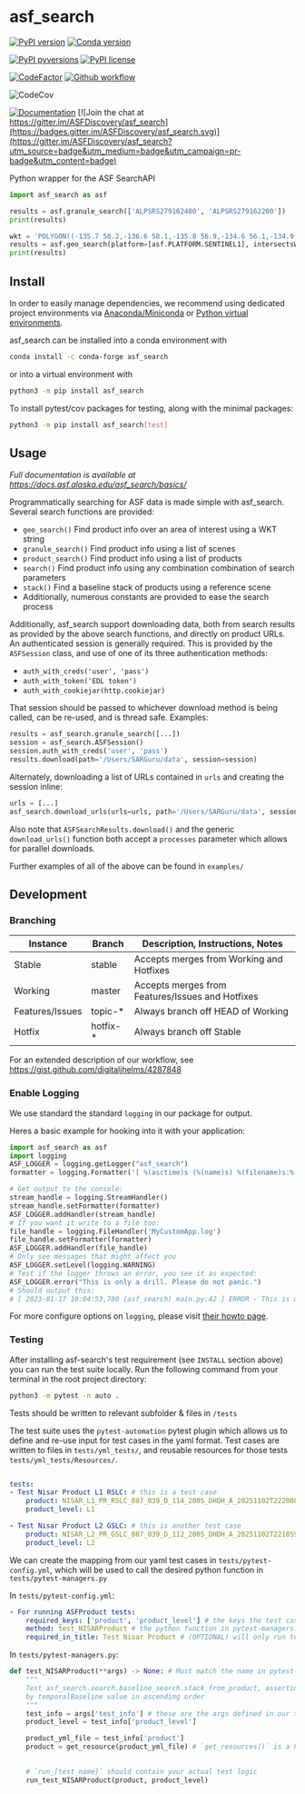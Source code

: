 # asf_search

[![PyPI version](https://img.shields.io/pypi/v/asf_search.svg)](https://pypi.python.org/pypi/asf_search/)
[![Conda version](https://img.shields.io/conda/vn/conda-forge/asf_search)](https://anaconda.org/conda-forge/asf_search)

[![PyPI pyversions](https://img.shields.io/pypi/pyversions/asf_search.svg)](https://pypi.python.org/pypi/asf_search/)
[![PyPI license](https://img.shields.io/pypi/l/asf_search.svg)](https://pypi.python.org/pypi/asf_search/)

[![CodeFactor](https://www.codefactor.io/repository/github/asfadmin/discovery-asf_search/badge)](https://www.codefactor.io/repository/github/asfadmin/discovery-asf_search)
[![Github workflow](https://github.com/asfadmin/asf_search/actions/workflows/run-pytest.yml/badge.svg)](https://github.com/asfadmin/Discovery-asf_search/actions/workflows/run-pytest.yml)

![CodeCov](https://img.shields.io/codecov/c/github/asfadmin/Discovery-asf_search/master)

[![Documentation](https://img.shields.io/badge/docs-at_ASF-green)](https://docs.asf.alaska.edu/asf_search/basics/)
[![Join the chat at https://gitter.im/ASFDiscovery/asf_search](https://badges.gitter.im/ASFDiscovery/asf_search.svg)](https://gitter.im/ASFDiscovery/asf_search?utm_source=badge&utm_medium=badge&utm_campaign=pr-badge&utm_content=badge)


Python wrapper for the ASF SearchAPI

```python
import asf_search as asf

results = asf.granule_search(['ALPSRS279162400', 'ALPSRS279162200'])
print(results)

wkt = 'POLYGON((-135.7 58.2,-136.6 58.1,-135.8 56.9,-134.6 56.1,-134.9 58.0,-135.7 58.2))'
results = asf.geo_search(platform=[asf.PLATFORM.SENTINEL1], intersectsWith=wkt, maxResults=10)
print(results)
```

## Install

In order to easily manage dependencies, we recommend using dedicated project environments
via [Anaconda/Miniconda](https://docs.conda.io/projects/conda/en/latest/user-guide/install/index.html)
or [Python virtual environments](https://docs.python.org/3/tutorial/venv.html).

asf_search can be installed into a conda environment with

```bash
conda install -c conda-forge asf_search
```

or into a virtual environment with

```bash
python3 -m pip install asf_search
```

To install pytest/cov packages for testing, along with the minimal packages:

```bash
python3 -m pip install asf_search[test]
```

## Usage

_Full documentation is available at https://docs.asf.alaska.edu/asf_search/basics/_

Programmatically searching for ASF data is made simple with asf_search. Several search functions are provided:
- `geo_search()` Find product info over an area of interest using a WKT string
- `granule_search()` Find product info using a list of scenes
- `product_search()` Find product info using a list of products
- `search()` Find product info using any combination combination of search parameters
- `stack()` Find a baseline stack of products using a reference scene
- Additionally, numerous constants are provided to ease the search process

Additionally, asf_search support downloading data, both from search results as provided by the above search functions, and directly on product URLs. An authenticated session is generally required. This is provided by the `ASFSession` class, and use of one of its three authentication methods:
- `auth_with_creds('user', 'pass')`
- `auth_with_token('EDL token')`
- `auth_with_cookiejar(http.cookiejar)`

That session should be passed to whichever download method is being called, can be re-used, and is thread safe. Examples:
```python
results = asf_search.granule_search([...])
session = asf_search.ASFSession()
session.auth_with_creds('user', 'pass')
results.download(path='/Users/SARGuru/data', session=session)
```
Alternately, downloading a list of URLs contained in `urls` and creating the session inline:
```python
urls = [...]
asf_search.download_urls(urls=urls, path='/Users/SARGuru/data', session=ASFSession().auth_with_token('EDL token'))
```

Also note that `ASFSearchResults.download()` and the generic `download_urls()` function both accept a `processes` parameter which allows for parallel downloads.

Further examples of all of the above can be found in `examples/`


## Development

### Branching

<table>
  <thead>
    <tr>
      <th>Instance</th>
      <th>Branch</th>
      <th>Description, Instructions, Notes</th>
    </tr>
  </thead>
  <tbody>
    <tr>
      <td>Stable</td>
      <td>stable</td>
      <td>Accepts merges from Working and Hotfixes</td>
    </tr>
    <tr>
      <td>Working</td>
      <td>master</td>
      <td>Accepts merges from Features/Issues and Hotfixes</td>
    </tr>
    <tr>
      <td>Features/Issues</td>
      <td>topic-*</td>
      <td>Always branch off HEAD of Working</td>
    </tr>
    <tr>
      <td>Hotfix</td>
      <td>hotfix-*</td>
      <td>Always branch off Stable</td>
    </tr>
  </tbody>
</table>

For an extended description of our workflow, see https://gist.github.com/digitaljhelms/4287848

### Enable Logging

We use standard the standard `logging` in our package for output.

Heres a basic example for hooking into it with your application:

```python
import asf_search as asf
import logging
ASF_LOGGER = logging.getLogger("asf_search")
formatter = logging.Formatter('[ %(asctime)s (%(name)s) %(filename)s:%(lineno)d ] %(levelname)s - %(message)s')

# Get output to the console:
stream_handle = logging.StreamHandler()
stream_handle.setFormatter(formatter)
ASF_LOGGER.addHandler(stream_handle)
# If you want it write to a file too:
file_handle = logging.FileHandler('MyCustomApp.log')
file_handle.setFormatter(formatter)
ASF_LOGGER.addHandler(file_handle)
# Only see messages that might affect you
ASF_LOGGER.setLevel(logging.WARNING)
# Test if the logger throws an error, you see it as expected:
ASF_LOGGER.error("This is only a drill. Please do not panic.")
# Should output this:
# [ 2023-01-17 10:04:53,780 (asf_search) main.py:42 ] ERROR - This is only a drill. Please do not panic.
```

For more configure options on `logging`, please visit [their howto page](https://docs.python.org/3/howto/logging.html).

### Testing

After installing asf-search's test requirement (see `INSTALL` section above) you can run the test suite locally. Run the following command from your terminal in the root project directory:

```bash
python3 -m pytest -n auto .
```

Tests should be written to relevant subfolder & files in `/tests`

The test suite uses the `pytest-automation` pytest plugin which allows us to define and re-use input for test cases in the yaml format. Test cases are written to files in `tests/yml_tests/`, and reusable resources for those tests `tests/yml_tests/Resources/`.

```yaml

tests:
- Test Nisar Product L1 RSLC: # this is a test case
    product: NISAR_L1_PR_RSLC_087_039_D_114_2005_DHDH_A_20251102T222008_20251102T222017_T00407_N_P_J_001.yml # this file should be in `tests/yml_tests/Resources/`. See other yml files in the folder to see how you might structure the yml object
    product_level: L1

- Test Nisar Product L2 GSLC: # this is another test case
    product: NISAR_L2_PR_GSLC_087_039_D_112_2005_DHDH_A_20251102T221859_20251102T221935_T00407_N_F_J_001.yml
    product_level: L2
```

We can create the mapping from our yaml test cases in `tests/pytest-config.yml`, which will be used to call the desired python function in `tests/pytest-managers.py`

In `tests/pytest-config.yml`:
```yaml
- For running ASFProduct tests:
    required_keys: ['product', 'product_level'] # the keys the test case requires
    method: test_NISARProduct # the python function in pytest-managers.py that will be called
    required_in_title: Test Nisar Product # (OPTIONAL) will only run test cases defined with `Test Nisar Product` in the name, so the above two test cases would be run with our tests.
```


In `tests/pytest-managers.py`:
```python
def test_NISARProduct(**args) -> None: # Must match the name in pytest-config.yml like above for `method`
    """
    Test asf_search.search.baseline_search.stack_from_product, asserting stack returned is ordered
    by temporalBaseline value in ascending order
    """
    test_info = args['test_info'] # these are the args defined in our test case (in this case [`product`, `product_level`])
    product_level = test_info['product_level']

    product_yml_file = test_info['product']
    product = get_resource(product_yml_file) # `get_resources()` is a helper function that can read yml files from `tests/yml_tests/Resources/`
    

    # `run_[test_name]` should contain your actual test logic
    run_test_NISARProduct(product, product_level)
```
